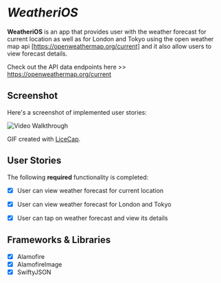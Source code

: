 # *WeatheriOS*

**WeatheriOS** is an app that provides user with the weather forecast for current location as well as for London and Tokyo using the open weather map api [https://openweathermap.org/current] and it also allow users to view forecast details. 


Check out the API data endpoints here >> https://openweathermap.org/current 


## Screenshot

Here's a screenshot of implemented user stories: 

<img src='https://i.imgur.com/H4IFB0D.png' title='Video Walkthrough' width='' alt='Video Walkthrough' />

GIF created with [LiceCap](http://www.cockos.com/licecap/).



## User Stories

The following **required** functionality is completed:

- [x] User can view weather forecast for current location 
- [x] User can view weather forecast for London and Tokyo
- [x] User can tap on weather forecast and view its details


## Frameworks & Libraries

- [x] Alamofire
- [x] AlamofireImage
- [x] SwiftyJSON
